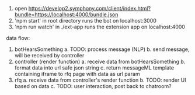 1. open https://develop2.symphony.com/client/index.html?bundle=https://localhost:4000/bundle.json
2. 'npm start' in root directory runs the bot on localhost:3000
3. 'npm run watch' in ./ext-app runs the extension app on localhost:4000

data flow:
1. botHearsSomething
  a. TODO: process message (NLP)
  b. send message, will be received by controller
2. controller (render function)
  a. receive data from botHearsSomething
  b. format data into url safe json string
  c. return messageML template containing iframe to rfq page with data as url param
3. rfq
  a. receive data from controller's render function
  b. TODO: render UI based on data
  c. TODO: user interaction, post back to chatroom?
